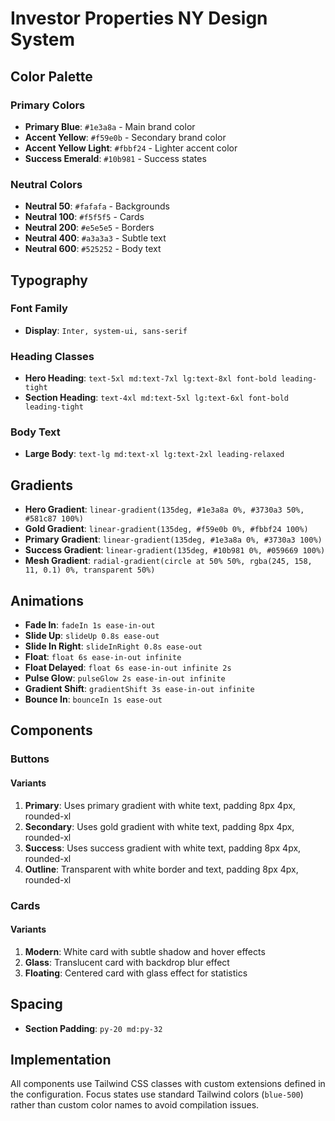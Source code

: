 # Investor Properties NY Design System

## Color Palette

### Primary Colors
- **Primary Blue**: `#1e3a8a` - Main brand color
- **Accent Yellow**: `#f59e0b` - Secondary brand color
- **Accent Yellow Light**: `#fbbf24` - Lighter accent color
- **Success Emerald**: `#10b981` - Success states

### Neutral Colors
- **Neutral 50**: `#fafafa` - Backgrounds
- **Neutral 100**: `#f5f5f5` - Cards
- **Neutral 200**: `#e5e5e5` - Borders
- **Neutral 400**: `#a3a3a3` - Subtle text
- **Neutral 600**: `#525252` - Body text

## Typography

### Font Family
- **Display**: `Inter, system-ui, sans-serif`

### Heading Classes
- **Hero Heading**: `text-5xl md:text-7xl lg:text-8xl font-bold leading-tight`
- **Section Heading**: `text-4xl md:text-5xl lg:text-6xl font-bold leading-tight`

### Body Text
- **Large Body**: `text-lg md:text-xl lg:text-2xl leading-relaxed`

## Gradients

- **Hero Gradient**: `linear-gradient(135deg, #1e3a8a 0%, #3730a3 50%, #581c87 100%)`
- **Gold Gradient**: `linear-gradient(135deg, #f59e0b 0%, #fbbf24 100%)`
- **Primary Gradient**: `linear-gradient(135deg, #1e3a8a 0%, #3730a3 100%)`
- **Success Gradient**: `linear-gradient(135deg, #10b981 0%, #059669 100%)`
- **Mesh Gradient**: `radial-gradient(circle at 50% 50%, rgba(245, 158, 11, 0.1) 0%, transparent 50%)`

## Animations

- **Fade In**: `fadeIn 1s ease-in-out`
- **Slide Up**: `slideUp 0.8s ease-out`
- **Slide In Right**: `slideInRight 0.8s ease-out`
- **Float**: `float 6s ease-in-out infinite`
- **Float Delayed**: `float 6s ease-in-out infinite 2s`
- **Pulse Glow**: `pulseGlow 2s ease-in-out infinite`
- **Gradient Shift**: `gradientShift 3s ease-in-out infinite`
- **Bounce In**: `bounceIn 1s ease-out`

## Components

### Buttons

#### Variants
1. **Primary**: Uses primary gradient with white text, padding 8px 4px, rounded-xl
2. **Secondary**: Uses gold gradient with white text, padding 8px 4px, rounded-xl
3. **Success**: Uses success gradient with white text, padding 8px 4px, rounded-xl
4. **Outline**: Transparent with white border and text, padding 8px 4px, rounded-xl

### Cards

#### Variants
1. **Modern**: White card with subtle shadow and hover effects
2. **Glass**: Translucent card with backdrop blur effect
3. **Floating**: Centered card with glass effect for statistics

## Spacing

- **Section Padding**: `py-20 md:py-32`

## Implementation

All components use Tailwind CSS classes with custom extensions defined in the configuration. Focus states use standard Tailwind colors (`blue-500`) rather than custom color names to avoid compilation issues.